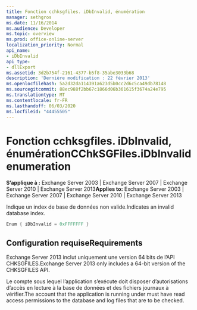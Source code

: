 ```yaml
---
title: Fonction cchksgfiles. iDbInvalid, énumération
manager: sethgros
ms.date: 11/16/2014
ms.audience: Developer
ms.topic: overview
ms.prod: office-online-server
localization_priority: Normal
api_name:
- iDbInvalid
api_type:
- dllExport
ms.assetid: 3d2b754f-2161-4377-b5f8-35abe3033b68
description: 'Dernière modification : 22 février 2013'
ms.openlocfilehash: 5a2d32da114391a623d5b0cc2d6c5ca49db78148
ms.sourcegitcommit: 88ec988f2bb67c1866d06b361615f3674a24e795
ms.translationtype: MT
ms.contentlocale: fr-FR
ms.lasthandoff: 06/03/2020
ms.locfileid: "44455505"
---
```

# <a name="cchksgfilesidbinvalid-enumeration"></a><span data-ttu-id="403b9-103">Fonction cchksgfiles. iDbInvalid, énumération</span><span class="sxs-lookup"><span data-stu-id="403b9-103">CChkSGFiles.iDbInvalid enumeration</span></span>

<span data-ttu-id="403b9-104">**S’applique à :** Exchange Server 2003 | Exchange Server 2007 | Exchange Server 2010 | Exchange Server 2013</span><span class="sxs-lookup"><span data-stu-id="403b9-104">**Applies to:** Exchange Server 2003 | Exchange Server 2007 | Exchange Server 2010 | Exchange Server 2013</span></span>
  
<span data-ttu-id="403b9-105">Indique un index de base de données non valide.</span><span class="sxs-lookup"><span data-stu-id="403b9-105">Indicates an invalid database index.</span></span>
  
```cs
Enum { iDbInvalid = 0xFFFFFFF }

```

## <a name="requirements"></a><span data-ttu-id="403b9-106">Configuration requise</span><span class="sxs-lookup"><span data-stu-id="403b9-106">Requirements</span></span>

<span data-ttu-id="403b9-107">Exchange Server 2013 inclut uniquement une version 64 bits de l’API CHKSGFILES.</span><span class="sxs-lookup"><span data-stu-id="403b9-107">Exchange Server 2013 only includes a 64-bit version of the CHKSGFILES API.</span></span>
  
<span data-ttu-id="403b9-108">Le compte sous lequel l’application s’exécute doit disposer d’autorisations d’accès en lecture à la base de données et des fichiers journaux à vérifier.</span><span class="sxs-lookup"><span data-stu-id="403b9-108">The account that the application is running under must have read access permissions to the database and log files that are to be checked.</span></span>
  

